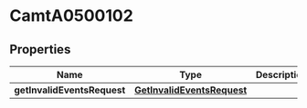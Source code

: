 
# CamtA0500102

## Properties
Name | Type | Description | Notes
------------ | ------------- | ------------- | -------------
**getInvalidEventsRequest** | [**GetInvalidEventsRequest**](GetInvalidEventsRequest.md) |  |  [optional]



